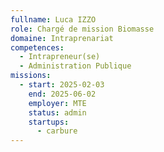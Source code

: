 ```yaml
---
fullname: Luca IZZO
role: Chargé de mission Biomasse
domaine: Intraprenariat
competences:
  - Intrapreneur(se)
  - Administration Publique
missions:
  - start: 2025-02-03
    end: 2025-06-02
    employer: MTE
    status: admin
    startups:
      - carbure
---
```

